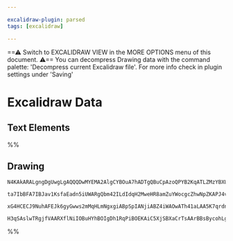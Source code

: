 ```yaml
---

excalidraw-plugin: parsed
tags: [excalidraw]

---
```

==⚠  Switch to EXCALIDRAW VIEW in the MORE OPTIONS menu of this document. ⚠== You can decompress Drawing data with the command palette: 'Decompress current Excalidraw file'. For more info check in plugin settings under 'Saving'


# Excalidraw Data
## Text Elements
%%
## Drawing
```compressed-json
N4KAkARALgngDgUwgLgAQQQDwMYEMA2AlgCYBOuA7hADTgQBuCpAzoQPYB2KqATLZMzYBXUtiRoIACyhQ4zZAHoFAc0JRJQgEYA6bGwC2CgF7N6hbEcK4OCtptbErHALRY8RMpWdx8Q1TdIEfARcZgRmBShcZQUebQBmbQAGGjoghH0EDihmbgBtAF1+CFw4OABlKKhxVFAwSHUMmohiXFIAa1T6hkIECgAhXGx25VJhDmIAYTZ8NlJuCABiADNV

ta7IbBFA7IBJav1KsfaEadn5iUWARgQbm42ILdIdqH2MweHR8amZuYWocgcZhwNpZKAPJ4vN76ABihHw+EqMGCC0EHgh2zB0KObBOAHUSOpuHxwJtMXsDjiTkiURI0SQMc8sQcAErCZSSDjhXJoK78MlMikZADyIOwahg3CuSSS/Me5NeBxhnCgMNw+nhkrQAFY5ZDmRlldlyoQjDUeLLSfLBYqMgAVLBQACCRGUXAkwWW4L1CuxUVIzuebAokhC

xG4HCECJ9NuhAFEJk6gyGwws2mMqHLmNgxgiABpSpIANjiABZ4iWAOwATh41aLAA5K7qrdnc/gAJrcbU8bXaava4s8Xvahva6vxBtyoxsAzcOrdegEIQ1K6kgC+MahrO+XOYPPQYyEEweoxIJrNEaj+DlZ5+53npMg/Rm4cuk2rH4/G0gLIQyijNoFkWOMABEwLAiANy3MEqQQUUoHYIEr2jK04ECMxhGYABxUhz1NGpI1Q7plnITI/wmJhCA4ZR

H3qSAslwTRgjfVAARXflNiIOBuHYhBOIgDh1RqPiBOEKAiC5XjSBXaCrTsAArBBsBycohLgABZNhiAQBMmJY7hlgIMJwE3OhlnhcJ53XEB1yAA==
```
%%
